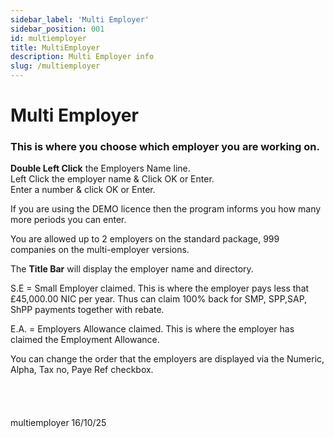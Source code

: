 ```yaml
---
sidebar_label: 'Multi Employer'
sidebar_position: 001
id: multiemployer
title: MultiEmployer
description: Multi Employer info
slug: /multiemployer
---
```


# Multi Employer

### This is where you choose which employer you are working on.
**Double Left Click** the Employers Name line.   
Left Click the employer name & Click OK or Enter.  
Enter a number & click OK or Enter. 

If you are using the DEMO licence then the program informs you how many more periods you can enter.

You are allowed up to 2 employers on the standard package, 999 companies on the multi-employer versions.  

The **Title Bar** will display the employer name and directory.


S.E = Small Employer claimed.  This is where the employer pays less that £45,000.00 NIC per year. Thus can claim 100% back for SMP, SPP,SAP, ShPP payments together with rebate.

E.A. = Employers Allowance claimed. This is where the employer has claimed the Employment Allowance.

You can change the order that the employers are displayed via the Numeric, Alpha, Tax no, Paye Ref checkbox.
<br/>
<br/>
<br/>
<br/>
<br/>
multiemployer 16/10/25